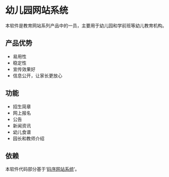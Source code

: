 # 幼儿园网站系统

本软件是教育网站系列产品中的一员，主要用于幼儿园和学前班等幼儿教育机构。

## 产品优势
* 易用性
* 稳定性
* 宣传效果好
* 信息公开，让家长更放心

## 功能

* 招生简章
* 网上报名
* 公告
* 新闻资讯
* 幼儿食谱
* 园长和教师介绍

## 依赖

本软件代码部分基于‘[码序网站系统](git@code.aliyun.com:oldsong/codeorder-enterprise-information-system.git)’。
